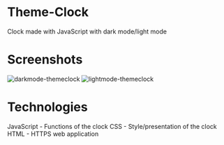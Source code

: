 # Theme-Clock
Clock made with JavaScript with dark mode/light mode

# Screenshots
![darkmode-themeclock](https://user-images.githubusercontent.com/92955805/161309416-edfd62ee-aead-4ab8-b2a3-cd00bb4e9a32.png)
![lightmode-themeclock](https://user-images.githubusercontent.com/92955805/161309445-137bc627-5987-4b3c-a5f6-cfdc9ef06697.png)

# Technologies
JavaScript - Functions of the clock
CSS - Style/presentation of the clock
HTML - HTTPS web application 

